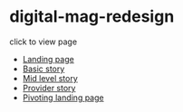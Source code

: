 # digital-mag-redesign
 
click to view page

<ul>
  <li><a href="./root-folder/landing-page/landing-page.html">Landing page</a></li>
  <li><a href="./root-folder/stories/basic-story/basic-story.html">Basic story</a></li>
  <li><a href="./root-folder/stories/mid-level/mid-level-story.html">Mid level story</a></li>
  <li><a href="./root-folder/stories/basic-story/protection/provider_protection.html">Provider story</a></li>
  <li><a href="./root-folder/pivoting-landing-page">Pivoting landing page</a></li>
</ul>